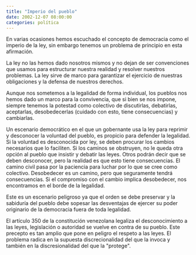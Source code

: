 ```yaml
---
title: "Imperio del pueblo"
date: 2002-12-07 08:00:00
categories: política
---
```

En varias ocasiones hemos escuchado el concepto de democracia como el imperio de la ley, sin embargo tenemos un problema de principio en esta afirmación.

La ley no las hemos dado nosotros mismos y no dejan de ser convenciones que usamos para estructurar nuestra realidad y resolver nuestros problemas. La ley sirve de marco para garantizar el ejercicio de nuestras obligaciones y la defensa de nuestros derechos.

Aunque nos sometemos a la legalidad de forma individual, los pueblos nos hemos dado un marco para la convivencia, que si bien se nos impone, siempre tenemos la potestad como colectivo de discutirlas, debatirlas, aceptarlas, desobedecerlas (cuidado con esto, tiene consecuencias) y cambiarlas.

Un escenario democrático en el que un gobernante usa la ley para reprimir y desconocer la voluntad del pueblo, es propicio para defender la legalidad. Si la voluntad es desconocida por ley, se deben procurar los cambios necesarios que lo faciliten. Si los caminos se obstruyen, no le queda otra opción al pueblo que insistir y debatir las leyes. Otros podrán decir que se deben desconocer, pero la realidad es que esto tiene consecuencias. El camino civil pasa por la paciencia para luchar por lo que se cree como colectivo. Desobedecer es un camino, pero que seguramente tendrá consecuencias. Si el compromiso con el cambio implica desobedecer, nos encontramos en el borde de la legalidad.

Este es un escenario peligroso ya que el orden se debe preservar y la sabiduría del pueblo debe sopesar las desventajas de ejercer su poder originario de la democracia fuera de toda legalidad. 

El artículo 350 de la constitución venezolana legaliza el desconocimiento a las leyes, legislación o autoridad se vuelve en contra de su pueblo. Este precepto es tan amplio que pone en peligro el respeto a las leyes. El problema radica en la supuesta discrecionalidad del que la invoca y también en la discresionalidad del que la "protege".
